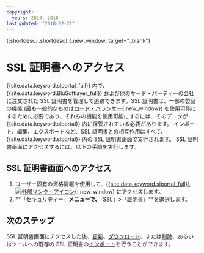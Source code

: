 ```yaml
---
copyright:
  years: 2014, 2018
lastupdated: "2018-02-21"
---
```


{:shortdesc: .shortdesc}
{:new_window: target="_blank"}

# SSL 証明書へのアクセス

{{site.data.keyword.slportal_full}} 内で、{{site.data.keyword.BluSoftlayer_full}} および他のサード・パーティーの会社に注文された SSL 証明書を管理して追跡できます。SSL 証明書は、一部の製品の機能 (最も一般的なものは[ロード・バランサー](/docs/infrastructure/local-load-balancer/about.html){:new_window}) を使用可能にするために必要であり、それらの機能を使用可能にするには、そのデータが {{site.data.keyword.slportal}} 内に保管されている必要があります。 インポート、編集、エクスポートなど、SSL 証明書との相互作用はすべて、{{site.data.keyword.slportal}} 内の SSL 証明書画面で実行されます。 SSL 証明書画面にアクセスするには、以下の手順を実行します。

## SSL 証明書画面へのアクセス

1. ユーザー固有の資格情報を使用して、[{{site.data.keyword.slportal_full}} ![外部リンク・アイコン](../../icons/launch-glyph.svg "外部リンク・アイコン")](https://control.softlayer.com/){: new_window} にアクセスします。
2. **「セキュリティー」**メニューで、**「SSL」>「証明書」**を選択します。

## 次のステップ

SSL 証明書画面にアクセスした後、[更新](view-and-update-ssl-certificate.html)、[ダウンロード](download-ssl-certificate-details.html)、または[削除](delete-ssl-certificate.html)、あるいはツールへの既存の SSL 証明書の[インポート](import-ssl-certificate.html)を行うことができます。

